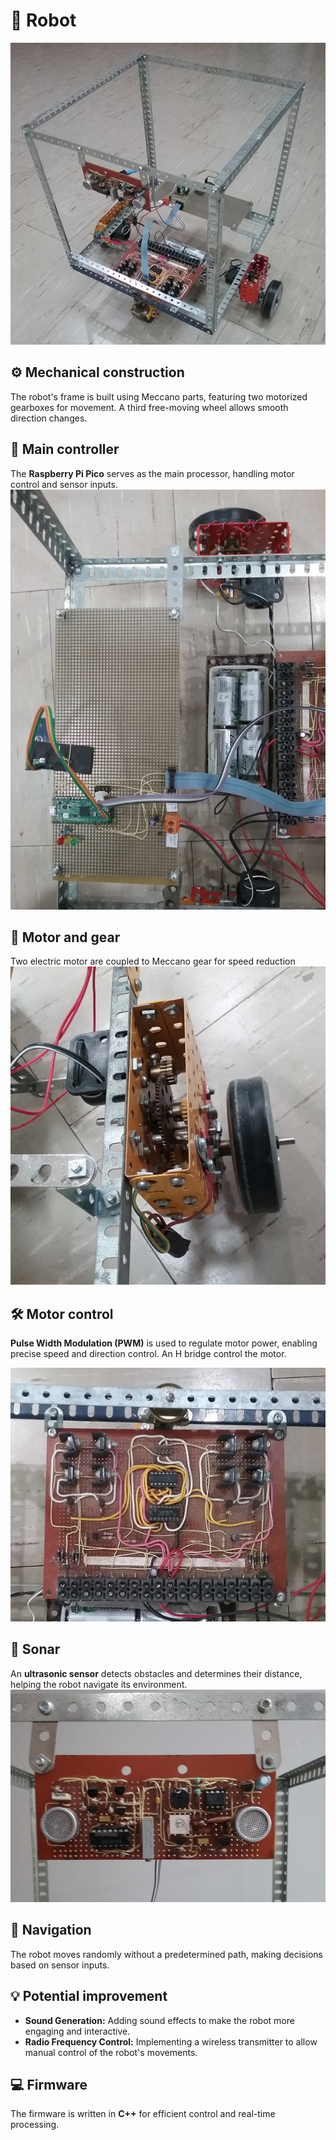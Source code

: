 # 🤖 Robot
![](robot_global.jpg)

## ⚙️ Mechanical construction
The robot's frame is built using Meccano parts, featuring two motorized gearboxes for movement. A third free-moving wheel allows smooth direction changes.

## 🔌 Main controller
The **Raspberry Pi Pico** serves as the main processor, handling motor control and sensor inputs.
![](robot_main_board.jpg)

## 🔌 Motor and gear
Two electric motor are coupled to Meccano gear for speed reduction
![](robot_gearbox.jpg)

## 🛠️ Motor control
**Pulse Width Modulation (PWM)** is used to regulate motor power, enabling precise speed and direction control. 
An H bridge control the motor.

![](robot_Hbridge.jpg)

## 📡 Sonar
An **ultrasonic sensor** detects obstacles and determines their distance, helping the robot navigate its environment.
![](robot_sonar.jpg)

## 🧭 Navigation
The robot moves randomly without a predetermined path, making decisions based on sensor inputs.

## 💡 Potential improvement
- **Sound Generation:** Adding sound effects to make the robot more engaging and interactive.
- **Radio Frequency Control:** Implementing a wireless transmitter to allow manual control of the robot's movements.

## 💻 Firmware
The firmware is written in **C++** for efficient control and real-time processing.


